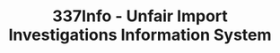 ---
layout: default
bigquery: https://console.cloud.google.com/bigquery?p=patents-public-data&d=usitc_investigations&page=dataset&project=sheets-management-319211
citation: US International Trade Commission 337Info Unfair Import Investigations Information
  System
contributors: US International Trade Comission
cost: None
description: US International Trade Commission 337Info Unfair Import Investigations
  Information System contains data on investigations done under Section 337. Section
  337 declares the infringement of certain statutory intellectual property rights
  and other forms of unfair competition in import trade to be unlawful practices.
  Most Section 337 investigations involve allegations of patent or registered trademark
  infringement.
documentation: FAQ and tutorial available on the site
last_edit: 04/06/2022, 23:26:12
location: https://pubapps2.usitc.gov/337external/
maintained_by: US International Trade Comission
schema_fields:
- issueDateOtherNonFinal
- title
- finalDetViolation
- startDateMarkmanHearing
- trademarkNumbers
- patentNumber
- htsNumbers
- dateComplaintFiled
- actualStartDateEvidHear
- internalRemand
- currentActiveALJ
- investigationTermDate
- respondent
- targetDate
- patentNumbers
- markmanHearing
- publication_number
- finalIdOnViolationIssue
- actualEndDateEvidHear
- docketNo
- teoProceedingInvolved
- gcAttorney
- lastUpdated
- id
- scheduledEndDateEvidHear
- dateCreated
- invUnfairAct
- currentStatus
- investigationNo
- teoReliefGranted
- teoIdDueDate
- copyrightNumbers
- cafcAppeals
- dateOfPublicationFrNotice
- finalDetNoViolation
- investigationType
- aljAssigned
- scheduledStartDateEvidHear
- teoIdIssueDate
- finalIdOnViolationDue
- ouiiParticipation
- complainant
- endDateMarkmanHearing
- ouiiAttorney
shortname: unfair_import_investigations
tags:
- import
- legal
- trade
timeframe: 2008-2021 (prior to 2008 downloadable as a JSON file)
title: 337Info - Unfair Import Investigations Information System
uuid: 2721f5ec-e599-4890-9265-9706719fc71e
---